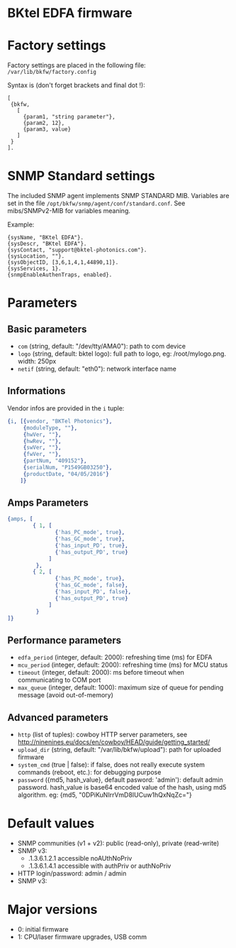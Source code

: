BKtel EDFA firmware
===================

# Factory settings

Factory settings are placed in the following file:
`/var/lib/bkfw/factory.config`

Syntax is (don't forget brackets and final dot !):
```
[
 {bkfw,
   [
     {param1, "string parameter"},
     {param2, 12},
     {param3, value}
   ]
 }
].
```

# SNMP Standard settings

The included SNMP agent implements SNMP STANDARD MIB. Variables are set in the file
`/opt/bkfw/snmp/agent/conf/standard.conf`. See mibs/SNMPv2-MIB for variables meaning.

Example:
```
{sysName, "BKtel EDFA"}.
{sysDescr, "BKtel EDFA"}.
{sysContact, "support@bktel-photonics.com"}.
{sysLocation, ""}.
{sysObjectID, [3,6,1,4,1,44890,1]}.
{sysServices, 1}.
{snmpEnableAuthenTraps, enabled}.
```

# Parameters

## Basic parameters

* `com` (string, default: "/dev/tty/AMA0"): path to com device
* `logo` (string, default: bktel logo): full path to logo, eg: /root/mylogo.png. width: 250px
* `netif` (string, default: "eth0"): network interface name

## Informations

Vendor infos are provided in the `i` tuple:
```erlang
{i, [{vendor, "BKTel Photonics"},
	 {moduleType, ""},
	 {hwVer, ""},
	 {hwRev, ""},
	 {swVer, ""},
	 {fwVer, ""},
	 {partNum, "409152"},
	 {serialNum, "P1549GB03250"},
	 {productDate, "04/05/2016"}
	]}
```

## Amps Parameters

```erlang
{amps, [
	    { 1, [
		       {'has_PC_mode', true},
			   {'has_GC_mode', true},
			   {'has_input_PD', true},
			   {'has_output_PD', true}
			 ]
		 },
	    { 2, [
		       {'has_PC_mode', true},
			   {'has_GC_mode', false},
			   {'has_input_PD', false},
			   {'has_output_PD', true}
			 ]
		 }
]}
```

## Performance parameters

* `edfa_period` (integer, default: 2000): refreshing time (ms) for EDFA
* `mcu_period` (integer, default: 2000): refreshing time (ms) for MCU status
* `timeout` (integer, default: 2000): ms before timeout when communicating to COM port
* `max_queue` (integer, default: 1000): maximum size of queue for pending message (avoid out-of-memory)

## Advanced parameters

* `http` (list of tuples): cowboy HTTP server parameters, see http://ninenines.eu/docs/en/cowboy/HEAD/guide/getting_started/
* `upload_dir` (string, default: "/var/lib/bkfw/upload"): path for uploaded firmware
* `system_cmd` (true | false): if false, does not really execute system commands (reboot, etc.): for debugging purpose
* `password` ({md5, hash_value}, default pasword: 'admin'): default admin password. hash_value is base64 encoded value of the hash, using md5 algorithm. eg: {md5, "0DPiKuNIrrVmD8IUCuw1hQxNqZc="}

# Default values

* SNMP communities (v1 + v2): public (read-only), private (read-write)
* SNMP v3:
  * .1.3.6.1.2.1 accessible noAUthNoPriv
  * .1.3.6.1.4.1 accessible with authPriv or authNoPriv
* HTTP login/password: admin / admin
* SNMP v3: 

# Major versions

* 0: initial firmware
* 1: CPU/laser firmware upgrades, USB comm
